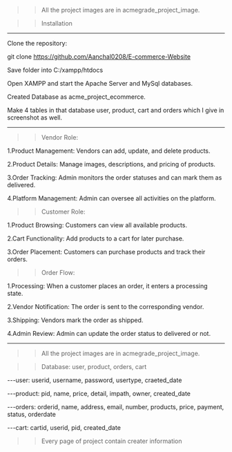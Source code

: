 >>All the project images are in acmegrade_project_image.

>>Installation

-----------------------------------------------------------------------------------------------

Clone the repository:

git clone  https://github.com/Aanchal0208/E-commerce-Website

Save folder into C:/xampp/htdocs

Open XAMPP and start the Apache Server and MySql databases.

Created Database as acme_project_ecommerce.

Make 4 tables in that database user, product, cart and orders which I give in screenshot as well.

----------------------------------------------------------------------------------------------------------

>>Vendor Role:

1.Product Management: Vendors can add, update, and delete products.

2.Product Details: Manage images, descriptions, and pricing of products.

3.Order Tracking: Admin monitors the order statuses and can mark them as delivered.

4.Platform Management: Admin can oversee all activities on the platform.

>>Customer Role:

1.Product Browsing: Customers can view all available products.

2.Cart Functionality: Add products to a cart for later purchase.

3.Order Placement: Customers can purchase products and track their orders.

>>Order Flow:

1.Processing: When a customer places an order, it enters a processing state.

2.Vendor Notification: The order is sent to the corresponding vendor.

3.Shipping: Vendors mark the order as shipped.

4.Admin Review: Admin can update the order status to delivered or not.

--------------------------------------------------------------------------------------------------------------
>>All the project images are in acmegrade_project_image.

>>Database: user, product, orders, cart

---user: userid, username, password, usertype, craeted_date

---product: pid, name, price, detail, impath, owner, created_date

---orders: orderid, name, address, email, number, products, price, payment, status, orderdate

---cart: cartid, userid, pid, created_date

>>Every page of project contain creater information
